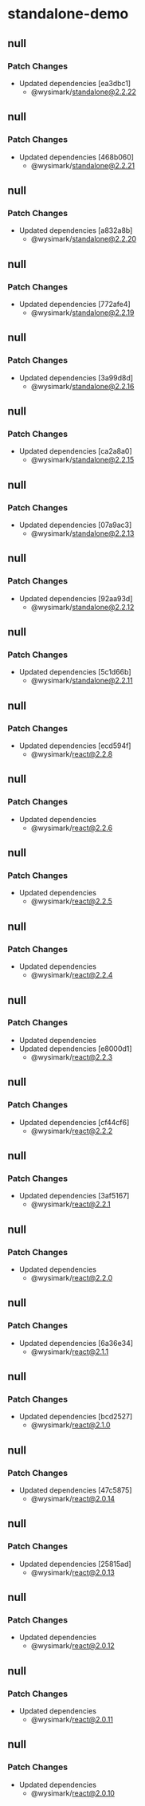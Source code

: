 # standalone-demo

## null

### Patch Changes

- Updated dependencies [ea3dbc1]
  - @wysimark/standalone@2.2.22

## null

### Patch Changes

- Updated dependencies [468b060]
  - @wysimark/standalone@2.2.21

## null

### Patch Changes

- Updated dependencies [a832a8b]
  - @wysimark/standalone@2.2.20

## null

### Patch Changes

- Updated dependencies [772afe4]
  - @wysimark/standalone@2.2.19

## null

### Patch Changes

- Updated dependencies [3a99d8d]
  - @wysimark/standalone@2.2.16

## null

### Patch Changes

- Updated dependencies [ca2a8a0]
  - @wysimark/standalone@2.2.15

## null

### Patch Changes

- Updated dependencies [07a9ac3]
  - @wysimark/standalone@2.2.13

## null

### Patch Changes

- Updated dependencies [92aa93d]
  - @wysimark/standalone@2.2.12

## null

### Patch Changes

- Updated dependencies [5c1d66b]
  - @wysimark/standalone@2.2.11

## null

### Patch Changes

- Updated dependencies [ecd594f]
  - @wysimark/react@2.2.8

## null

### Patch Changes

- Updated dependencies
  - @wysimark/react@2.2.6

## null

### Patch Changes

- Updated dependencies
  - @wysimark/react@2.2.5

## null

### Patch Changes

- Updated dependencies
  - @wysimark/react@2.2.4

## null

### Patch Changes

- Updated dependencies
- Updated dependencies [e8000d1]
  - @wysimark/react@2.2.3

## null

### Patch Changes

- Updated dependencies [cf44cf6]
  - @wysimark/react@2.2.2

## null

### Patch Changes

- Updated dependencies [3af5167]
  - @wysimark/react@2.2.1

## null

### Patch Changes

- Updated dependencies
  - @wysimark/react@2.2.0

## null

### Patch Changes

- Updated dependencies [6a36e34]
  - @wysimark/react@2.1.1

## null

### Patch Changes

- Updated dependencies [bcd2527]
  - @wysimark/react@2.1.0

## null

### Patch Changes

- Updated dependencies [47c5875]
  - @wysimark/react@2.0.14

## null

### Patch Changes

- Updated dependencies [25815ad]
  - @wysimark/react@2.0.13

## null

### Patch Changes

- Updated dependencies
  - @wysimark/react@2.0.12

## null

### Patch Changes

- Updated dependencies
  - @wysimark/react@2.0.11

## null

### Patch Changes

- Updated dependencies
  - @wysimark/react@2.0.10
